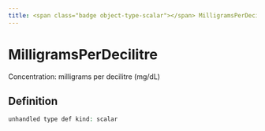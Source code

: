 ```yaml
---
title: <span class="badge object-type-scalar"></span> MilligramsPerDecilitre
---
```

# <span class="badge object-type-scalar"></span> MilligramsPerDecilitre

Concentration: milligrams per decilitre (mg/dL)

## Definition

```php
unhandled type def kind: scalar
```
